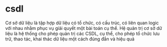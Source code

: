 # csdl
Cơ sở dữ liệu là tập hợp dữ liệu có tổ chức, có cấu trúc, có liên quan logic với nhau nhằm phục vụ giải quyết một bài toán cụ thể.
Hệ quản trị cơ sở dữ liệu là hệ thống cho phép quản trị các CSDL, cụ thể, cho phép tổ chức lưu trữ, thao tác, khai thác dữ liệu một cách đúng đắn và hiệu quả
